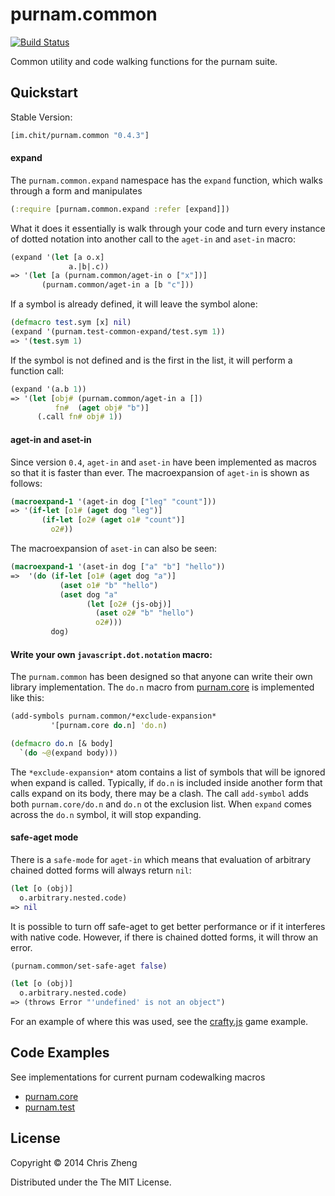 # purnam.common

[![Build Status](https://travis-ci.org/purnam/purnam.common.png?branch=master)](https://travis-ci.org/purnam/purnam.common)

Common utility and code walking functions for the purnam suite.

## Quickstart

Stable Version: 

```clojure
[im.chit/purnam.common "0.4.3"] 
```

#### expand

The `purnam.common.expand` namespace has the `expand` function, which walks through a form and manipulates 

```clojure
(:require [purnam.common.expand :refer [expand]])
```

What it does it essentially is walk through your code and turn every instance of dotted notation into another call to the `aget-in` and `aset-in` macro:

```clojure
(expand '(let [a o.x]
             a.|b|.c))
=> '(let [a (purnam.common/aget-in o ["x"])] 
       (purnam.common/aget-in a [b "c"]))
```

If a symbol is already defined, it will leave the symbol alone:

```clojure
(defmacro test.sym [x] nil)
(expand '(purnam.test-common-expand/test.sym 1))
=> '(test.sym 1)
```

If the symbol is not defined and is the first in the list, it will perform a function call:

```clojure
(expand '(a.b 1))
=> '(let [obj# (purnam.common/aget-in a [])
          fn#  (aget obj# "b")]
      (.call fn# obj# 1))
```

#### aget-in and aset-in

Since version `0.4`, `aget-in` and `aset-in` have been implemented as macros so that it is faster than ever. The macroexpansion of `aget-in` is shown as follows:
 
```clojure
(macroexpand-1 '(aget-in dog ["leg" "count"]))
=> '(if-let [o1# (aget dog "leg")]
       (if-let [o2# (aget o1# "count")]
         o2#))
```

The macroexpansion of `aset-in` can also be seen:

```clojure
(macroexpand-1 '(aset-in dog ["a" "b"] "hello"))
=>  '(do (if-let [o1# (aget dog "a")]
           (aset o1# "b" "hello")
           (aset dog "a"
                 (let [o2# (js-obj)]
                   (aset o2# "b" "hello")
                   o2#)))
         dog)
```

#### Write your own `javascript.dot.notation` macro:

The `purnam.common` has been designed so that anyone can write their own library implementation. The `do.n` macro from [purnam.core](https://github.com/purnam/purnam.core) is implemented like this:

```clojure
(add-symbols purnam.common/*exclude-expansion*
         '[purnam.core do.n] 'do.n)

(defmacro do.n [& body]
  `(do ~@(expand body)))    
```

The `*exclude-expansion*` atom contains a list of symbols that will be ignored when expand is called. Typically, if `do.n` is included inside another form that calls expand on its body, there may be a clash. The call `add-symbol` adds both `purnam.core/do.n` and `do.n` ot the exclusion list. When `expand` comes across the `do.n` symbol, it will stop expanding.

#### safe-aget mode

There is a `safe-mode` for `aget-in` which means that evaluation of arbitrary chained dotted forms will always return `nil`:

```clojure
(let [o (obj)]
  o.arbitrary.nested.code)
=> nil
```

It is possible to turn off safe-aget to get better performance or if it interferes with native code. However, if there is chained dotted forms, it will throw an error.

```clojure
(purnam.common/set-safe-aget false)

(let [o (obj)]
  o.arbitrary.nested.code)
=> (throws Error "'undefined' is not an object")
```
For an example of where this was used, see the [crafty.js](https://github.com/purnam/example.purnam.game/blob/master/src/purnam_crafty_game/core.cljs) game example.


## Code Examples

See implementations for current purnam codewalking macros
  - [purnam.core](https://github.com/purnam/purnam.core/blob/master/src/purnam/core.clj)
  - [purnam.test](https://github.com/purnam/purnam.test/blob/master/src/purnam/test.clj)

## License

Copyright © 2014 Chris Zheng

Distributed under the The MIT License.
